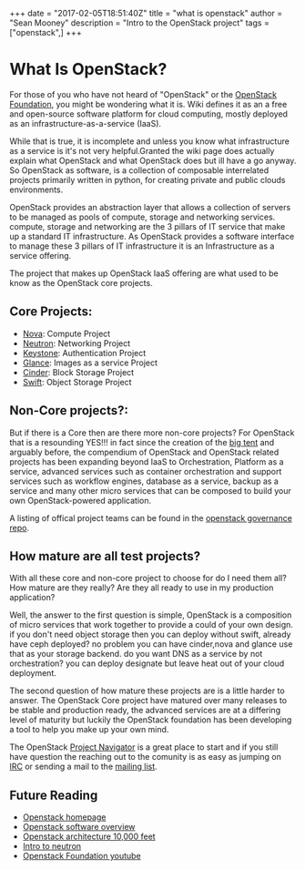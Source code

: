 +++
date = "2017-02-05T18:51:40Z"
title = "what is openstack"
author = "Sean Mooney"
description = "Intro to the OpenStack project"
tags = ["openstack",]
+++

What Is OpenStack?
==================

For those of you who have not heard of "OpenStack" or the [OpenStack Foundation](https://www.openstack.org),
you might be wondering what it is. Wiki defines it as an a free and open-source
software platform for cloud computing, mostly deployed as an
infrastructure-as-a-service (IaaS).

While that is true, it is incomplete and unless you know what infrastructure 
as a service is it's not very helpful.Granted the wiki page does actually
explain what OpenStack and what OpenStack does but ill have a go anyway.
So OpenStack as software, is a collection of composable interrelated projects
primarily written in python, for creating private and public clouds environments.

OpenStack provides an abstraction layer that allows a collection of servers 
to be managed as pools of compute, storage and networking services.
compute, storage and networking are the 3 pillars of IT service that
make up a standard IT infrastructure. As OpenStack provides a software interface
to manage these 3 pillars of IT infrastructure it is an Infrastructure as a service offering.


The project that makes up OpenStack IaaS offering are what used to be know as
the OpenStack core projects.

Core Projects:
--------------
- [Nova](https://opendev.org/openstack/nova): Compute Project
- [Neutron](https://opendev.org/openstack/neutron): Networking Project
- [Keystone](https://opendev.org/openstack/keystone): Authentication Project
- [Glance](https://opendev.org/openstack/glance): Images as a service Project
- [Cinder](https://opendev.org/openstack/cinder): Block Storage Project
- [Swift](https://opendev.org/openstack/swift): Object Storage Project

Non-Core projects?:
-------------------
But if there is a Core then are there more non-core projects?
For OpenStack that is a resounding YES!!! in fact since the
creation of the [big tent](https://github.com/openstack/governance/blob/master/resolutions/20141202-project-structure-reform-spec.rst) and arguably before, the compendium of OpenStack
and OpenStack related projects has been expanding beyond IaaS to Orchestration,
Platform as a service, advanced services such as container orchestration and support
services such as workflow engines, database as a service, backup as a service and
many other micro services that can be composed to build your own OpenStack-powered application.

A listing of offical project teams can be found in the [openstack governance repo](https://governance.openstack.org/tc/reference/projects/).


 
How mature are all test projects?
---------------------------------
With all these core and non-core project to choose for do I need them all?
How mature are they really? Are they all ready to use in my production application?

Well, the answer to the first question is simple, OpenStack is a composition of micro services that
work together to provide a could of your own design. if you don't need object storage then you
can deploy without swift, already have ceph deployed? no problem you can have cinder,nova and glance
use that as your storage backend. do you want DNS as a service by not orchestration?
you can deploy designate but leave heat out of your cloud deployment.

The second question of how mature these projects are is a little harder to answer.
The OpenStack Core project have matured over many releases to be stable and production
ready, the advanced services are at a differing level of maturity but luckily the
OpenStack foundation has been developing a tool to help you make up your own mind.

The OpenStack [Project Navigator](https://www.openstack.org/software/project-navigator) is a great place to start and if you still
have question the reaching out to the comunity is as easy as jumping on [IRC](https://wiki.openstack.org/wiki/IRC) or
sending a mail to the [mailing list](https://lists.openstack.org/archives/list/openstack-discuss@lists.openstack.org/).

Future Reading
-------------- 

- [Openstack homepage](http://www.openstack.org)
- [Openstack software overview](https://www.openstack.org/software)
- [Openstack architecture 10,000 feet](https://www.youtube.com/watch?v=hWWSaBOMTNo)
- [Intro to neutron](https://www.youtube.com/playlist?list=PLG2eb1MxWbfEqFEbziT9geOOXwiw9zZOm)
- [Openstack Foundation youtube](https://www.youtube.com/user/OpenStackFoundation)

